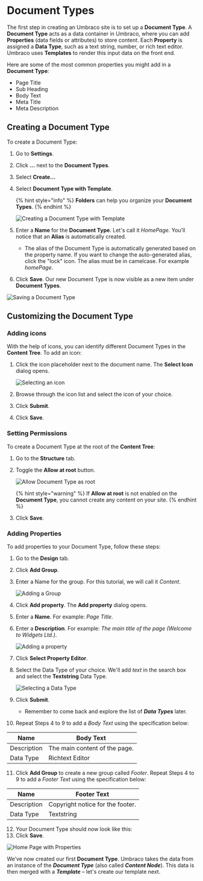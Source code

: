 # Document Types

The first step in creating an Umbraco site is to set up a **Document Type**. A **Document Type** acts as a data container in Umbraco, where you can add **Properties** (data fields or attributes) to store content. Each **Property** is assigned a **Data Type**, such as a text string, number, or rich text editor. Umbraco uses **Templates** to render this input data on the front end.

Here are some of the most common properties you might add in a **Document Type**:

* Page Title
* Sub Heading
* Body Text
* Meta Title
* Meta Description

## Creating a Document Type

To create a Document Type:

1. Go to **Settings**.
2. Click **...** next to the **Document Types**.
3. Select **Create...**
4. Select **Document Type with Template**.

   {% hint style="info" %}
   **Folders** can help you organize your **Document Types**.
   {% endhint %}

   ![Creating a Document Type with Template](images/creating-a-document-type.png)

5. Enter a **Name** for the **Document Type**. Let's call it _HomePage_. You'll notice that an **Alias** is automatically created.
   * The alias of the Document Type is automatically generated based on the property name. If you want to change the auto-generated alias, click the "lock" icon. The alias must be in camelcase. For example _homePage_.
6. Click **Save**. Our new Document Type is now visible as a new item under **Document Types**.

![Saving a Document Type](images/saving-a-document-type.png)

## Customizing the Document Type

### Adding icons

With the help of icons, you can identify different Document Types in the **Content Tree**. To add an icon:

1. Click the icon placeholder next to the document name. The **Select Icon** dialog opens.

   ![Selecting an icon](images/adding-an-icon-to-document-type.png)

2. Browse through the icon list and select the icon of your choice.
3. Click **Submit**.
4. Click **Save**.

### Setting Permissions

To create a Document Type at the root of the **Content Tree**:

1. Go to the **Structure** tab.
2. Toggle the **Allow at root** button.

   ![Allow Document Type as root](images/allow-document-type-as-root.png)

   {% hint style="warning" %}
   If **Allow at root** is not enabled on the **Document Type**, you cannot create any content on your site.
   {% endhint %}

3. Click **Save**.

### Adding Properties

To add properties to your Document Type, follow these steps:

1. Go to the **Design** tab.
2. Click **Add Group**.
3. Enter a Name for the group. For this tutorial, we will call it _Content_.

   ![Adding a Group](images/add-group-document-type.png)

4. Click **Add property**. The **Add property** dialog opens.
5. Enter a **Name**. For example: _Page Title_.
6. Enter a **Description**. For example: _The main title of the page (Welcome to Widgets Ltd.)_.

   ![Adding a property](images/creating-our-pagetitle-property.png)

7. Click **Select Property Editor**.
8. Select the Data Type of your choice. We'll add _text_ in the search box and select the **Textstring** Data Type.

   ![Selecting a Data Type](images/selecting-textstring-data-type.png)

9. Click **Submit**.
   * Remember to come back and explore the list of _**Data Types**_ later.
10. Repeat Steps 4 to 9 to add a _Body Text_ using the specification below:

   | Name        | Body Text                     |
   | ----------- | ----------------------------- |
   | Description | The main content of the page. |
   | Data Type   | Richtext Editor               |

11. Click **Add Group** to create a new group called _Footer_. Repeat Steps 4 to 9 to add a _Footer Text_ using the specification below:

   | Name        | Footer Text                      |
   | ----------- | -------------------------------- |
   | Description | Copyright notice for the footer. |
   | Data Type   | Textstring                       |

12. Your Document Type should now look like this:
13. Click **Save**.

   ![Home Page with Properties](images/homepage-document-type-with-properties.png)

We’ve now created our first **Document Type**. Umbraco takes the data from an instance of the _**Document Type**_ (also called _**Content Node**_). This data is then merged with a _**Template**_ – let's create our template next.
